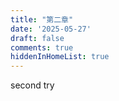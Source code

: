 ```yaml
---
title: "第二章"
date: '2025-05-27'
draft: false
comments: true
hiddenInHomeList: true
---
```


second try